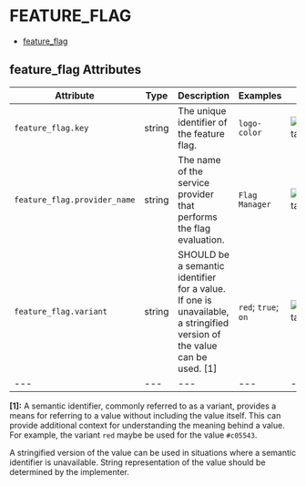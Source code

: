 
<!--- Hugo front matter used to generate the website version of this page:
--->

# FEATURE_FLAG

- [feature_flag](#feature_flag)


## feature_flag Attributes

| Attribute  | Type | Description  | Examples  | Stability |
|---|---|---|---|---|
| `feature_flag.key` | string | The unique identifier of the feature flag. | `logo-color` | ![Experimental](https://img.shields.io/badge/-experimental-blue) |
| `feature_flag.provider_name` | string | The name of the service provider that performs the flag evaluation. | `Flag Manager` | ![Experimental](https://img.shields.io/badge/-experimental-blue) |
| `feature_flag.variant` | string | SHOULD be a semantic identifier for a value. If one is unavailable, a stringified version of the value can be used. [1] | `red`; `true`; `on` | ![Experimental](https://img.shields.io/badge/-experimental-blue) |
|---|---|---|---|---|

**[1]:** A semantic identifier, commonly referred to as a variant, provides a means
for referring to a value without including the value itself. This can
provide additional context for understanding the meaning behind a value.
For example, the variant `red` maybe be used for the value `#c05543`.

A stringified version of the value can be used in situations where a
semantic identifier is unavailable. String representation of the value
should be determined by the implementer.

